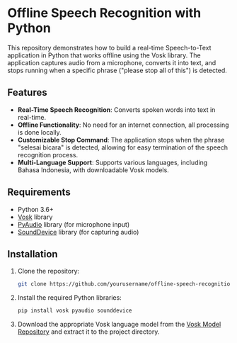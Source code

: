 # Offline Speech Recognition with Python

This repository demonstrates how to build a real-time Speech-to-Text application in Python that works offline using the Vosk library. The application captures audio from a microphone, converts it into text, and stops running when a specific phrase ("please stop all of this") is detected.

## Features

- **Real-Time Speech Recognition**: Converts spoken words into text in real-time.
- **Offline Functionality**: No need for an internet connection, all processing is done locally.
- **Customizable Stop Command**: The application stops when the phrase "selesai bicara" is detected, allowing for easy termination of the speech recognition process.
- **Multi-Language Support**: Supports various languages, including Bahasa Indonesia, with downloadable Vosk models.

## Requirements

- Python 3.6+
- [Vosk](https://pypi.org/project/vosk/) library
- [PyAudio](https://pypi.org/project/PyAudio/) library (for microphone input)
- [SoundDevice](https://pypi.org/project/sounddevice/) library (for capturing audio)

## Installation

1. Clone the repository:
   ```bash
   git clone https://github.com/yourusername/offline-speech-recognition-python.git
2. Install the required Python libraries:
   ```bash
   pip install vosk pyaudio sounddevice
3. Download the appropriate Vosk language model from the [Vosk Model Repository](https://alphacephei.com/vosk/models) and extract it to the project directory.

